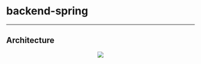 # backend-spring
- - -
## Architecture
<p align="center">
    <img src="https://user-images.githubusercontent.com/35029025/153967129-358c1f97-e3f8-4911-b57f-c7cdf3e800db.png">
</p>
